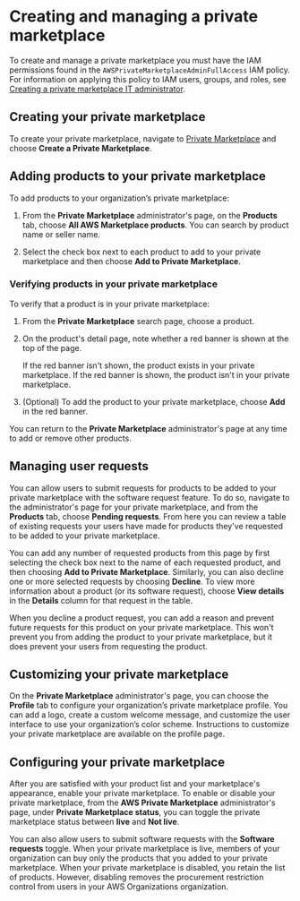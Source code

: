 # Creating and managing a private marketplace<a name="private-catalog-administration"></a>

 To create and manage a private marketplace you must have the IAM permissions found in the `AWSPrivateMarketplaceAdminFullAccess` IAM policy\. For information on applying this policy to IAM users, groups, and roles, see [Creating a private marketplace IT administrator](it-administrator.md)\.

## Creating your private marketplace<a name="create-your-private-marketplace"></a>

 To create your private marketplace, navigate to [Private Marketplace](https://aws.amazon.com/marketplace/pmp/getstarted) and choose **Create a Private Marketplace**\.

## Adding products to your private marketplace<a name="add-products-to-your-private-marketplace"></a>

 To add products to your organization’s private marketplace: 

1. From the **Private Marketplace** administrator's page, on the **Products** tab, choose **All AWS Marketplace products**\. You can search by product name or seller name\.

1. Select the check box next to each product to add to your private marketplace and then choose **Add to Private Marketplace**\.

### Verifying products in your private marketplace<a name="verify-product-in-marketplace"></a>

To verify that a product is in your private marketplace:

1. From the **Private Marketplace** search page, choose a product\.

1. On the product's detail page, note whether a red banner is shown at the top of the page\. 

   If the red banner isn't shown, the product exists in your private marketplace\. If the red banner is shown, the product isn't in your private marketplace\.

1. \(Optional\) To add the product to your private marketplace, choose **Add** in the red banner\.

 You can return to the **Private Marketplace** administrator's page at any time to add or remove other products\. 

## Managing user requests<a name="manage-user-requests-private-marketplace"></a>

You can allow users to submit requests for products to be added to your private marketplace with the software request feature\. To do so, navigate to the administrator's page for your private marketplace, and from the **Products** tab, choose **Pending requests**\. From here you can review a table of existing requests your users have made for products they've requested to be added to your private marketplace\.

You can add any number of requested products from this page by first selecting the check box next to the name of each requested product, and then choosing **Add to Private Marketplace**\. Similarly, you can also decline one or more selected requests by choosing **Decline**\. To view more information about a product \(or its software request\), choose **View details** in the **Details** column for that request in the table\.

When you decline a product request, you can add a reason and prevent future requests for this product on your private marketplace\. This won't prevent you from adding the product to your private marketplace, but it does prevent your users from requesting the product\.

## Customizing your private marketplace<a name="customize-your-private-marketplace"></a>

On the **Private Marketplace** administrator's page, you can choose the **Profile** tab to configure your organization’s private marketplace profile\. You can add a logo, create a custom welcome message, and customize the user interface to use your organization’s color scheme\. Instructions to customize your private marketplace are available on the profile page\. 

## Configuring your private marketplace<a name="configure-your-private-marketplace"></a>

 After you are satisfied with your product list and your marketplace's appearance, enable your private marketplace\. To enable or disable your private marketplace, from the **AWS Private Marketplace** administrator's page, under **Private Marketplace status**, you can toggle the private marketplace status between **live** and **Not live**\.

You can also allow users to submit software requests with the **Software requests** toggle\. When your private marketplace is live, members of your organization can buy only the products that you added to your private marketplace\. When your private marketplace is disabled, you retain the list of products\. However, disabling removes the procurement restriction control from users in your AWS Organizations organization\. 